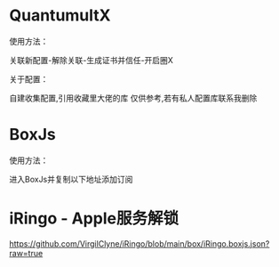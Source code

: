# QuantumultX
使用方法：

关联新配置-解除关联-生成证书并信任-开启圈X

关于配置：

自建收集配置,引用收藏里大佬的库
仅供参考,若有私人配置库联系我删除

# BoxJs
使用方法：

进入BoxJs并复制以下地址添加订阅


# iRingo - Apple服务解锁
https://github.com/VirgilClyne/iRingo/blob/main/box/iRingo.boxjs.json?raw=true
